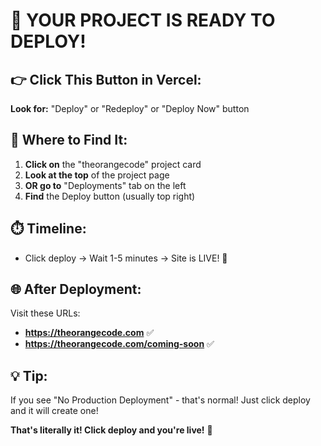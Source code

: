 # 🎯 YOUR PROJECT IS READY TO DEPLOY!

## 👉 Click This Button in Vercel:

**Look for:** "Deploy" or "Redeploy" or "Deploy Now" button

## 📍 Where to Find It:

1. **Click on** the "theorangecode" project card
2. **Look at the top** of the project page
3. **OR go to** "Deployments" tab on the left
4. **Find** the Deploy button (usually top right)

## ⏱️ Timeline:

- Click deploy → Wait 1-5 minutes → Site is LIVE! 🎉

## 🌐 After Deployment:

Visit these URLs:
- **https://theorangecode.com** ✅
- **https://theorangecode.com/coming-soon** ✅

## 💡 Tip:

If you see "No Production Deployment" - that's normal! Just click deploy and it will create one!

**That's literally it! Click deploy and you're live!** 🚀

